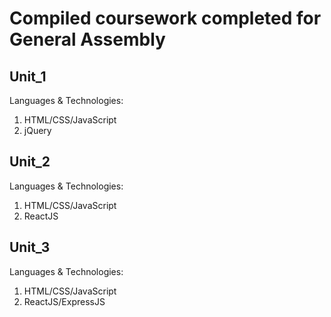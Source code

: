 # Compiled coursework completed for General Assembly

## Unit_1 
Languages & Technologies: 
1. HTML/CSS/JavaScript
2. jQuery

## Unit_2 
Languages & Technologies: 
1. HTML/CSS/JavaScript
2. ReactJS

## Unit_3
Languages & Technologies: 
1. HTML/CSS/JavaScript
2. ReactJS/ExpressJS
